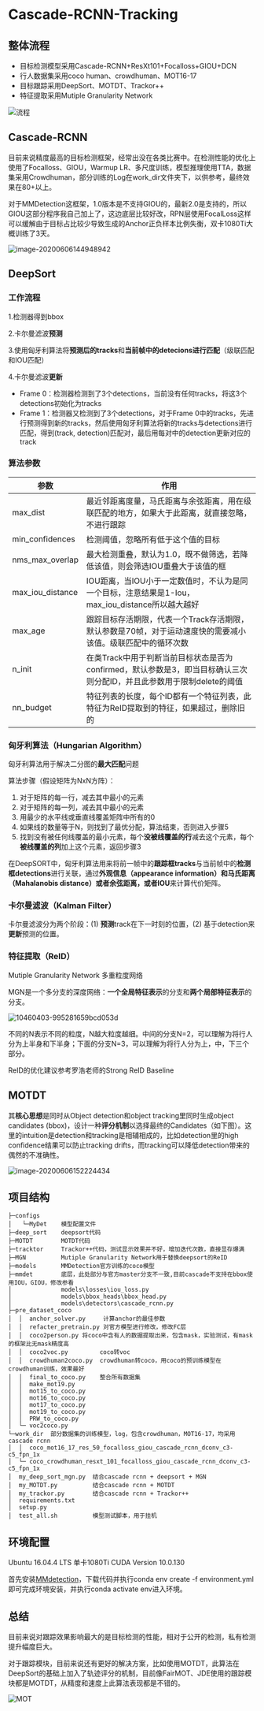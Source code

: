 # Cascade-RCNN-Tracking

## 整体流程

- 目标检测模型采用Cascade-RCNN+ResXt101+Focalloss+GIOU+DCN
- 行人数据集采用coco human、crowdhuman、MOT16-17
- 目标跟踪采用DeepSort、MOTDT、Trackor++
- 特征提取采用Mutiple Granularity Network

![流程](image/流程.png)

## Cascade-RCNN

目前来说精度最高的目标检测框架，经常出没在各类比赛中。在检测性能的优化上使用了Focalloss、GIOU，Warmup LR、多尺度训练，模型推理使用TTA，数据集采用Crowdhuman，部分训练的Log在work_dir文件夹下，以供参考，最终效果在80+以上。

对于MMDetection这框架，1.0版本是不支持GIOU的，最新2.0是支持的，所以GIOU这部分程序我自己加上了，这边底层比较好改，RPN层使用FocalLoss这样可以缓解由于目标占比较少导致生成的Anchor正负样本比例失衡，双卡1080Ti大概训练了3天。

![image-20200606144948942](image/image-20200606144948942.png)

## DeepSort

### 工作流程

1.检测器得到bbox

2.卡尔曼滤波**预测**

3.使用匈牙利算法将**预测后的tracks**和**当前帧中的detecions进行匹配**（级联匹配和IOU匹配）

4.卡尔曼滤波**更新**

* Frame 0：检测器检测到了3个detections，当前没有任何tracks，将这3个detections初始化为tracks                                                                                          
* Frame 1：检测器又检测到了3个detections，对于Frame 0中的tracks，先进行预测得到新的tracks，然后使用匈牙利算法将新的tracks与detections进行匹配，得到(track, detection)匹配对，最后用每对中的detection更新对应的track

### 算法参数

| 参数             | 作用                                                         |
| ---------------- | ------------------------------------------------------------ |
| max_dist         | 最近邻距离度量，马氏距离与余弦距离，用在级联匹配的地方，如果大于此距离，就直接忽略，不进行跟踪 |
| min_confidences  | 检测阈值，忽略所有低于这个值的目标                           |
| nms_max_overlap  | 最大检测重叠，默认为1.0，既不做筛选，若降低该值，则会筛选IOU重叠大于该值的框 |
| max_iou_distance | IOU距离，当IOU小于一定数值时，不认为是同一个目标，注意结果是1-Iou，max_iou_distance所以越大越好 |
| max_age          | 跟踪目标存活期限，代表一个Track存活期限，默认参数是70帧，对于运动速度快的需要减小该值。级联匹配中的循环次数 |
| n_init           | 在类Track中用于判断当前目标状态是否为confirmed，默认参数是3，即当目标确认三次则分配ID，并且此参数用于限制delete的阈值 |
| nn_budget        | 特征列表的长度，每个ID都有一个特征列表，此特征为ReID提取到的特征，如果超过，删除旧的 |

### 匈牙利算法（Hungarian Algorithm）

匈牙利算法用于解决二分图的**最大匹配**问题

算法步骤（假设矩阵为NxN方阵）：

1. 对于矩阵的每一行，减去其中最小的元素
2. 对于矩阵的每一列，减去其中最小的元素
3. 用最少的水平线或垂直线覆盖矩阵中所有的0
4. 如果线的数量等于N，则找到了最优分配，算法结束，否则进入步骤5
5. 找到没有被任何线覆盖的最小元素，每个**没被线覆盖的行**减去这个元素，每个**被线覆盖的列**加上这个元素，返回步骤3

在DeepSORT中，匈牙利算法用来将前一帧中的**跟踪框tracks**与当前帧中的**检测框detections**进行关联，通过**外观信息（appearance information）**和**马氏距离（Mahalanobis distance）**或者余弦距离，或者**IOU**来计算代价矩阵。

### 卡尔曼滤波（Kalman Filter）

卡尔曼滤波分为两个阶段：(1) **预测**track在下一时刻的位置，(2) 基于detection来**更新**预测的位置。

### 特征提取（ReID）

Mutiple Granularity Network 多重粒度网络

MGN是一个多分支的深度网络：**一个全局特征表示**的分支和**两个局部特征表示**的分支。

![10460403-995281659bcd053d](image/10460403-995281659bcd053d.webp)

不同的N表示不同的粒度，N越大粒度越细。中间的分支N=2，可以理解为将行人分为上半身和下半身；下面的分支N=3，可以理解为将行人分为上，中，下三个部分。

ReID的优化建议参考罗浩老师的Strong ReID Baseline

## MOTDT

其**核心思想**是同时从Object detection和object tracking里同时生成object candidates (bbox)，设计一种**评分机制**以选择最终的Candidates（如下图）。这里的intuition是detection和tracking是相辅相成的，比如detection里的high confidence结果可以防止tracking drifts，而tracking可以降低detection带来的偶然的不准确性。

![image-20200606152224434](image/image-20200606152224434.png)

## 项目结构

```
├─configs
│   └─MyDet    模型配置文件
├─deep_sort    deepsort代码
├─MOTDT        MOTDT代码
├─tracktor     Trackor++代码，测试显示效果并不好，增加迭代次数，直接显存爆满
├─MGN          Mutiple Granularity Network用于替换deepsort的ReID
├─models       MMDetection官方训练的coco模型
├─mmdet        底层，此处部分与官方master分支不一致,目前cascade不支持在bbox使用IOU，GIOU，修改参看
│			   models\losses\iou_loss.py
│		       models\bbox_heads\bbox_head.py
│			   models\detectors\cascade_rcnn.py		       
├─pre_dataset_coco
│  │  anchor_solver.py     计算anchor的最佳参数
│  │  refacter_pretrain.py 对官方模型进行修改，修改FC层
│  │  coco2person.py 将coco中含有人的数据提取出来，包含mask，实验测试，有mask的框架比无mask精度高
│  │  coco2voc.py         coco转voc
│  │  crowdhuman2coco.py  crowdhuman转coco，用coco的预训练模型在crowdhuman训练，效果最好
│  │  final_to_coco.py    整合所有数据集
│  │  make_mot19.py
│  │  mot15_to_coco.py
│  │  mot16_to_coco.py
│  │  mot17_to_coco.py
│  │  mot19_to_coco.py
│  │  PRW_to_coco.py
│  └─ voc2coco.py
└─work_dir  部分数据集的训练模型，log，包含crowdhuman，MOT16-17，均采用cascade rcnn
│  │  coco_mot16_17_res_50_focalloss_giou_cascade_rcnn_dconv_c3-c5_fpn_1x
│  └─ coco_crowdhuman_resxt_101_focalloss_giou_cascade_rcnn_dconv_c3-c5_fpn_1x
│  my_deep_sort_mgn.py  结合cascade rcnn + deepsort + MGN
│  my_MOTDT.py          结合cascade rcnn + MOTDT
│  my_trackor.py        结合cascade rcnn + Trackor++
│  requirements.txt
│  setup.py
│  test_all.sh          模型测试脚本，用于挂机
```

## 环境配置

Ubuntu 16.04.4 LTS 单卡1080Ti CUDA Version 10.0.130

首先安装[MMdetection](https://mmdetection.readthedocs.io/en/latest/install.html)，下载代码并执行conda env create -f environment.yml即可完成环境安装，并执行conda activate env进入环境。

## 总结

目前来说对跟踪效果影响最大的是目标检测的性能，相对于公开的检测，私有检测提升幅度巨大。

对于跟踪模块，目前来说还有更好的解决方案，比如使用MOTDT，此算法在DeepSort的基础上加入了轨迹评分的机制，目前像FairMOT、JDE使用的跟踪模块都是MOTDT，从精度和速度上此算法表现都是不错的。

![MOT](image/MOT.png)

